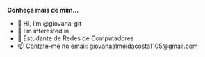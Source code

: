 **Conheça mais de mim...**
- 👋 Hi, I’m @giovana-git
- 👀 I’m interested in 
- :book: Estudante de Redes de Computadores
- 📫 Contate-me no email: giovanaalmeidacosta1105@gmail.com

<!---
giovana-git/giovana-git is a ✨ special ✨ repository because its `README.md` (this file) appears on your GitHub profile.
You can click the Preview link to take a look at your changes.
--->
